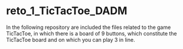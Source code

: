 # reto_1_TicTacToe_DADM
In the following repository are included the files related to the game TicTacToe, in which there is a board of 9 buttons, which constitute the TicTacToe board and on which you can play 3 in line.
